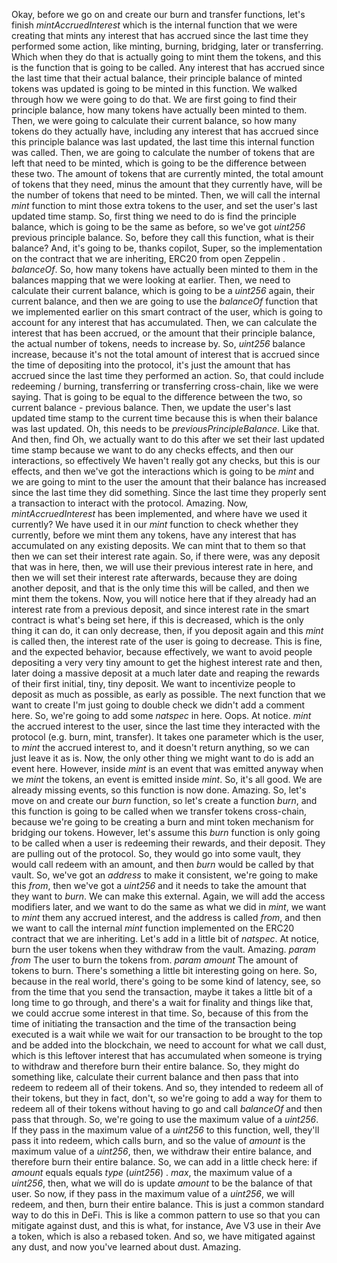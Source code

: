 Okay, before we go on and create our burn and transfer functions, let's finish _mintAccruedInterest_ which is the internal function that we were creating that mints any interest that has accrued since the last time they performed some action, like minting, burning, bridging, later or transferring. Which when they do that is actually going to mint them the tokens, and this is the function that is going to be called. Any interest that has accrued since the last time that their actual balance, their principle balance of minted tokens was updated is going to be minted in this function. We walked through how we were going to do that. We are first going to find their principle balance, how many tokens have actually been minted to them. Then, we were going to calculate their current balance, so how many tokens do they actually have, including any interest that has accrued since this principle balance was last updated, the last time this internal function was called. Then, we are going to calculate the number of tokens that are left that need to be minted, which is going to be the difference between these two. The amount of tokens that are currently minted, the total amount of tokens that they need, minus the amount that they currently have, will be the number of tokens that need to be minted. Then, we will call the internal _mint_ function to mint those extra tokens to the user, and set the user's last updated time stamp. So, first thing we need to do is find the principle balance, which is going to be the same as before, so we've got _uint256_ previous principle balance. So, before they call this function, what is their balance? And, it's going to be, thanks copilot, Super, so the implementation on the contract that we are inheriting, ERC20 from open Zeppelin . _balanceOf_. So, how many tokens have actually been minted to them in the balances mapping that we were looking at earlier. Then, we need to calculate their current balance, which is going to be a _uint256_ again, their current balance, and then we are going to use the _balanceOf_ function that we implemented earlier on this smart contract of the user, which is going to account for any interest that has accumulated. Then, we can calculate the interest that has been accrued, or the amount that their principle balance, the actual number of tokens, needs to increase by. So, _uint256_ balance increase, because it's not the total amount of interest that is accrued since the time of depositing into the protocol, it's just the amount that has accrued since the last time they performed an action. So, that could include redeeming / burning, transferring or transferring cross-chain, like we were saying. That is going to be equal to the difference between the two, so current balance - previous balance. Then, we update the user's last updated time stamp to the current time because this is when their balance was last updated. Oh, this needs to be _previousPrincipleBalance_. Like that. And then, find Oh, we actually want to do this after we set their last updated time stamp because we want to do any checks effects, and then our interactions, so effectively We haven't really got any checks, but this is our effects, and then we've got the interactions which is going to be _mint_ and we are going to mint to the user the amount that their balance has increased since the last time they did something. Since the last time they properly sent a transaction to interact with the protocol. Amazing. Now, _mintAccruedInterest_ has been implemented, and where have we used it currently? We have used it in our _mint_ function to check whether they currently, before we mint them any tokens, have any interest that has accumulated on any existing deposits. We can mint that to them so that then we can set their interest rate again. So, if there were, was any deposit that was in here, then, we will use their previous interest rate in here, and then we will set their interest rate afterwards, because they are doing another deposit, and that is the only time this will be called, and then we mint them the tokens. Now, you will notice here that if they already had an interest rate from a previous deposit, and since interest rate in the smart contract is what's being set here, if this is decreased, which is the only thing it can do, it can only decrease, then, if you deposit again and this _mint_ is called then, the interest rate of the user is going to decrease. This is fine, and the expected behavior, because effectively, we want to avoid people depositing a very very tiny amount to get the highest interest rate and then, later doing a massive deposit at a much later date and reaping the rewards of their first initial, tiny, tiny deposit. We want to incentivize people to deposit as much as possible, as early as possible. The next function that we want to create I'm just going to double check we didn't add a comment here. So, we're going to add some _natspec_ in here. Oops. At notice. _mint_ the accrued interest to the user, since the last time they interacted with the protocol (e.g. burn, mint, transfer). It takes one parameter which is the user, to _mint_ the accrued interest to, and it doesn't return anything, so we can just leave it as is. Now, the only other thing we might want to do is add an event here. However, inside _mint_ is an event that was emitted anyway when we _mint_ the tokens, an event is emitted inside _mint_. So, it's all good. We are already missing events, so this function is now done. Amazing. So, let's move on and create our _burn_ function, so let's create a function _burn_, and this function is going to be called when we transfer tokens cross-chain, because we're going to be creating a burn and mint token mechanism for bridging our tokens. However, let's assume this _burn_ function is only going to be called when a user is redeeming their rewards, and their deposit. They are pulling out of the protocol. So, they would go into some vault, they would call redeem with an amount, and then _burn_ would be called by that vault. So, we've got an _address_ to make it consistent, we're going to make this _from_, then we've got a _uint256_ and it needs to take the amount that they want to _burn_. We can make this external. Again, we will add the access modifiers later, and we want to do the same as what we did in _mint_, we want to _mint_ them any accrued interest, and the address is called _from_, and then we want to call the internal _mint_ function implemented on the ERC20 contract that we are inheriting. Let's add in a little bit of _natspec_. At notice, burn the user tokens when they withdraw from the vault. Amazing. _param_ _from_ The user to burn the tokens from. _param_ _amount_ The amount of tokens to burn. There's something a little bit interesting going on here. So, because in the real world, there's going to be some kind of latency, see, so from the time that you send the transaction, maybe it takes a little bit of a long time to go through, and there's a wait for finality and things like that, we could accrue some interest in that time. So, because of this from the time of initiating the transaction and the time of the transaction being executed is a wait while we wait for our transaction to be brought to the top and be added into the blockchain, we need to account for what we call dust, which is this leftover interest that has accumulated when someone is trying to withdraw and therefore burn their entire balance. So, they might do something like, calculate their current balance and then pass that into redeem to redeem all of their tokens. And so, they intended to redeem all of their tokens, but they in fact, don't, so we're going to add a way for them to redeem all of their tokens without having to go and call _balanceOf_ and then pass that through. So, we're going to use the maximum value of a _uint256_. If they pass in the maximum value of a _uint256_ to this function, well, they'll pass it into redeem, which calls burn, and so the value of _amount_ is the maximum value of a _uint256_, then, we withdraw their entire balance, and therefore burn their entire balance. So, we can add in a little check here: if _amount_ equals equals _type_ (_uint256_) . _max_, the maximum value of a _uint256_, then, what we will do is update _amount_ to be the balance of that user. So now, if they pass in the maximum value of a _uint256_, we will redeem, and then, burn their entire balance. This is just a common standard way to do this in DeFi. This is like a common pattern to use so that you can mitigate against dust, and this is what, for instance, Ave V3 use in their Ave a token, which is also a rebased token. And so, we have mitigated against any dust, and now you've learned about dust. Amazing. 
